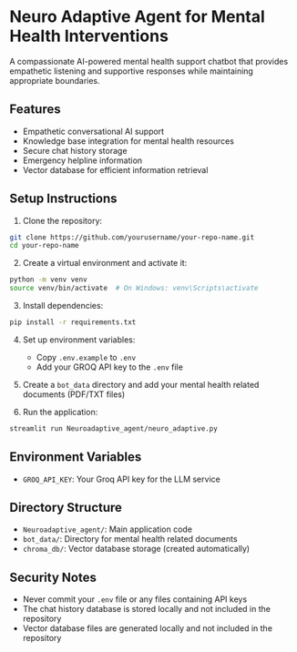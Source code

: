 # Neuro Adaptive Agent for Mental Health Interventions

A compassionate AI-powered mental health support chatbot that provides empathetic listening and supportive responses while maintaining appropriate boundaries.

## Features
- Empathetic conversational AI support
- Knowledge base integration for mental health resources
- Secure chat history storage
- Emergency helpline information
- Vector database for efficient information retrieval

## Setup Instructions

1. Clone the repository:
```bash
git clone https://github.com/yourusername/your-repo-name.git
cd your-repo-name
```

2. Create a virtual environment and activate it:
```bash
python -m venv venv
source venv/bin/activate  # On Windows: venv\Scripts\activate
```

3. Install dependencies:
```bash
pip install -r requirements.txt
```

4. Set up environment variables:
   - Copy `.env.example` to `.env`
   - Add your GROQ API key to the `.env` file

5. Create a `bot_data` directory and add your mental health related documents (PDF/TXT files)

6. Run the application:
```bash
streamlit run Neuroadaptive_agent/neuro_adaptive.py
```

## Environment Variables
- `GROQ_API_KEY`: Your Groq API key for the LLM service

## Directory Structure
- `Neuroadaptive_agent/`: Main application code
- `bot_data/`: Directory for mental health related documents
- `chroma_db/`: Vector database storage (created automatically)

## Security Notes
- Never commit your `.env` file or any files containing API keys
- The chat history database is stored locally and not included in the repository
- Vector database files are generated locally and not included in the repository
